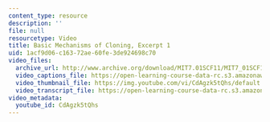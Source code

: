 ```yaml
---
content_type: resource
description: ''
file: null
resourcetype: Video
title: Basic Mechanisms of Cloning, Excerpt 1
uid: 1acf9d06-c163-72ae-60fe-3de924698c70
video_files:
  archive_url: http://www.archive.org/download/MIT7.01SCF11/MIT7_01SCF11_track09_300k.mp4
  video_captions_file: https://open-learning-course-data-rc.s3.amazonaws.com/7-01sc-fundamentals-of-biology-fall-2011/6ccbd65f1c2f5bdfab68d182b11b6912_CdAgzk5tQhs.vtt
  video_thumbnail_file: https://img.youtube.com/vi/CdAgzk5tQhs/default.jpg
  video_transcript_file: https://open-learning-course-data-rc.s3.amazonaws.com/7-01sc-fundamentals-of-biology-fall-2011/4ff6655080545669b8942093298c2422_CdAgzk5tQhs.pdf
video_metadata:
  youtube_id: CdAgzk5tQhs
---
```

